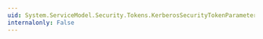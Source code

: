 ```yaml
---
uid: System.ServiceModel.Security.Tokens.KerberosSecurityTokenParameters.SupportsClientAuthentication
internalonly: False
---
```

